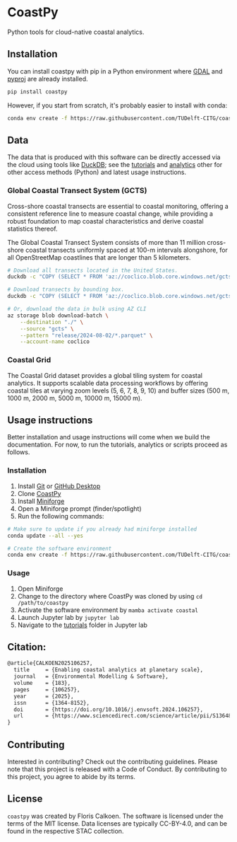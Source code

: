 # CoastPy

Python tools for cloud-native coastal analytics.

## Installation

You can install coastpy with pip in a Python environment where [GDAL](https://pypi.org/project/GDAL/) and [pyproj](https://pypi.org/project/pyproj/) are already installed.

```bash
pip install coastpy
```

However, if you start from scratch, it's probably easier to install with conda:

```bash
conda env create -f https://raw.githubusercontent.com/TUDelft-CITG/coastpy/refs/heads/main/environment.yaml
```

## Data

The data that is produced with this software can be directly accessed via the cloud using
tools like
[DuckDB](https://duckdb.org/docs/installation/?version=stable&environment=cli&platform=macos&download_method=package_manager);
see the [tutorials](./tutorials/) and [analytics](./analytics/) other for other access
methods (Python) and latest usage instructions.

### Global Coastal Transect System (GCTS)

Cross-shore coastal transects are essential to coastal monitoring, offering a consistent
reference line to measure coastal change, while providing a robust foundation to map
coastal characteristics and derive coastal statistics thereof.

The Global Coastal Transect System consists of more than 11 million cross-shore coastal
transects uniformly spaced at 100-m intervals alongshore, for all OpenStreetMap
coastlines that are longer than 5 kilometers.

```bash
# Download all transects located in the United States.
duckdb -c "COPY (SELECT * FROM 'az://coclico.blob.core.windows.net/gcts/release/2024-08-02/*.parquet' AS gcts WHERE gcts.country = 'US') TO 'United_States.parquet' (FORMAT 'PARQUET')"
```

```bash
# Download transects by bounding box.
duckdb -c "COPY (SELECT * FROM 'az://coclico.blob.core.windows.net/gcts/release/2024-08-02/*.parquet' AS gcts WHERE bbox.xmin <= 14.58 AND bbox.ymin <= -22.77 AND bbox.xmax >= 14.27 AND bbox.ymax >= -23.57) TO area_of_interest.parquet (FORMAT 'PARQUET')"
```

```bash
# Or, download the data in bulk using AZ CLI
az storage blob download-batch \
    --destination "./" \
    --source "gcts" \
    --pattern "release/2024-08-02/*.parquet" \
    --account-name coclico
```

### Coastal Grid

The Coastal Grid dataset provides a global tiling system for coastal analytics. It
supports scalable data processing workflows by offering coastal tiles at varying zoom
levels (5, 6, 7, 8, 9, 10) and buffer sizes (500 m, 1000 m, 2000 m, 5000 m, 10000 m, 15000 m).

## Usage instructions

Better installation and usage instructions will come when we build the documentation. For
now, to run the tutorials, analytics or scripts proceed as follows.

### Installation

1. Install [Git](https://git-scm.com/book/en/v2/Getting-Started-Installing-Git) or [GitHub Desktop](https://github.com/apps/desktop)
2. Clone [CoastPy](https://github.com/TUDelft-CITG/coastpy)
3. Install [Miniforge](https://github.com/conda-forge/miniforge?tab=readme-ov-file#install)
4. Open a Miniforge prompt (finder/spotlight)
5. Run the following commands:

```bash
# Make sure to update if you already had miniforge installed
conda update --all --yes

# Create the software environment
conda env create -f https://raw.githubusercontent.com/TUDelft-CITG/coastpy/refs/heads/main/environment.yaml
```

### Usage

1. Open Miniforge
2. Change to the directory where CoastPy was cloned by using `cd /path/to/coastpy`
3. Activate the software environment by `mamba activate coastal`
4. Launch Jupyter lab by `jupyter lab`
5. Navigate to the [tutorials](https://github.com/TUDelft-CITG/coastpy/tree/main/tutorials) folder in Jupyter lab


## Citation:

```latex
@article{CALKOEN2025106257,
  title     = {Enabling coastal analytics at planetary scale},
  journal   = {Environmental Modelling & Software},
  volume    = {183},
  pages     = {106257},
  year      = {2025},
  issn      = {1364-8152},
  doi       = {https://doi.org/10.1016/j.envsoft.2024.106257},
  url       = {https://www.sciencedirect.com/science/article/pii/S1364815224003189},
}
```

## Contributing

Interested in contributing? Check out the contributing guidelines. Please note that this project is released with a Code of Conduct. By contributing to this project, you agree to abide by its terms.

## License

`coastpy` was created by Floris Calkoen. The software is licensed under the terms of the
MIT license. Data licenses are typically CC-BY-4.0, and can be found in the respective
STAC collection.

